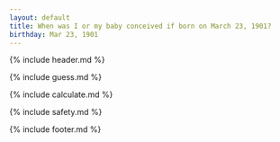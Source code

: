 ```yaml
---
layout: default
title: When was I or my baby conceived if born on March 23, 1901?
birthday: Mar 23, 1901
---
```


{% include header.md %}

{% include guess.md %}

{% include calculate.md %}

{% include safety.md %}

{% include footer.md %}



